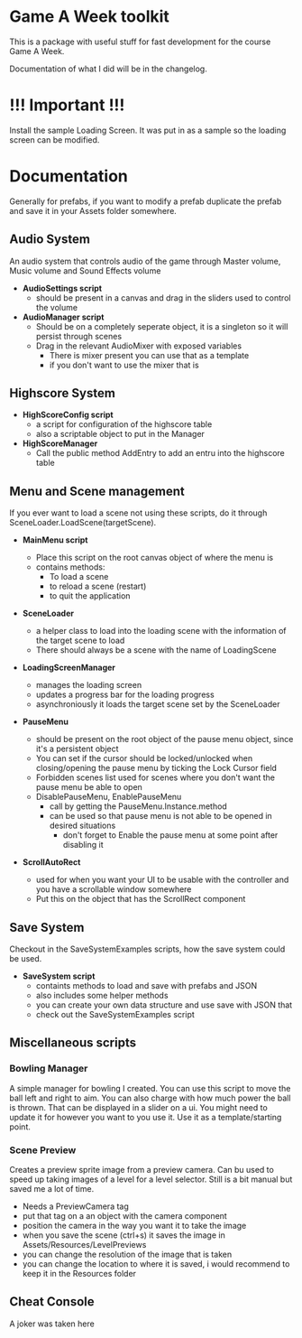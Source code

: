 # Game A Week toolkit 

This is a package with useful stuff for fast development for the course Game A Week.

Documentation of what I did will be in the changelog.

# !!! Important !!!

Install the sample Loading Screen. It was put in as a sample so the loading screen can be modified.

# Documentation

Generally for prefabs, if you want to modify a prefab duplicate the prefab and save it in your Assets folder somewhere.

## Audio System

An audio system that controls audio of the game through Master volume, Music volume and Sound Effects volume

- **AudioSettings script**
    - should be present in a canvas and drag in the sliders used to control the volume
- **AudioManager script**
    - Should be on a completely seperate object, it is a singleton so it will persist through scenes
    - Drag in the relevant AudioMixer with exposed variables
        - There is mixer present you can use that as a template
        - if you don't want to use the mixer that is


## Highscore System

- **HighScoreConfig script**
    - a script for configuration of the highscore table
    - also a scriptable object to put in the Manager 
- **HighScoreManager**
    - Call the public method AddEntry to add an entru into the highscore table

## Menu and Scene management

If you ever want to load a scene not using these scripts, do it through SceneLoader.LoadScene(targetScene).

- **MainMenu script**
    - Place this script on the root canvas object of where the menu is
    - contains methods:
        - To load a scene
        - to reload a scene (restart)
        - to quit the application

- **SceneLoader**
    - a helper class to load into the loading scene with the information of the target scene to load
    - There should always be a scene with the name of LoadingScene
- **LoadingScreenManager**
    - manages the loading screen
    - updates a progress bar for the loading progress
    - asynchroniously it loads the target scene set by the SceneLoader

- **PauseMenu**
    - should be present on the root object of the pause menu object, since it's a persistent object
    - You can set if the cursor should be locked/unlocked when closing/opening the pause menu by ticking the Lock Cursor field
    - Forbidden scenes list used for scenes where you don't want the pause menu be able to open
    - DisablePauseMenu, EnablePauseMenu
        - call by getting the PauseMenu.Instance.method
        - can be used so that pause menu is not able to be opened in desired situations
            - don't forget to Enable the pause menu at some point after disabling it

- **ScrollAutoRect**
    - used for when you want your UI to be usable with the controller and you have a scrollable window somewhere
    - Put this on the object that has the ScrollRect component


## Save System

Checkout in the SaveSystemExamples scripts, how the save system could be used.

- **SaveSystem script**
    - containts methods to load and save with prefabs and JSON
    - also includes some helper methods
    - you can create your own data structure and use save with JSON that
    - check out the SaveSystemExamples script 


## Miscellaneous scripts

### Bowling Manager

A simple manager for bowling I created.
You can use this script to move the ball left and right to aim.
You can also charge with how much power the ball is thrown. That can be displayed in a slider on a ui.
You might need to update it for however you want to you use it. Use it as a template/starting point.

### Scene Preview

Creates a preview sprite image from a preview camera. Can bu used to speed up taking images of a level for a level selector. Still is a bit manual but saved me a lot of time.

- Needs a PreviewCamera tag
- put that tag on a an object with the camera component
- position the camera in the way you want it to take the image
- when you save the scene (ctrl+s) it saves the image in Assets/Resources/LevelPreviews
- you can change the resolution of the image that is taken
- you can change the location to where it is saved, i would recommend to keep it in the Resources folder

## Cheat Console

A joker was taken here
